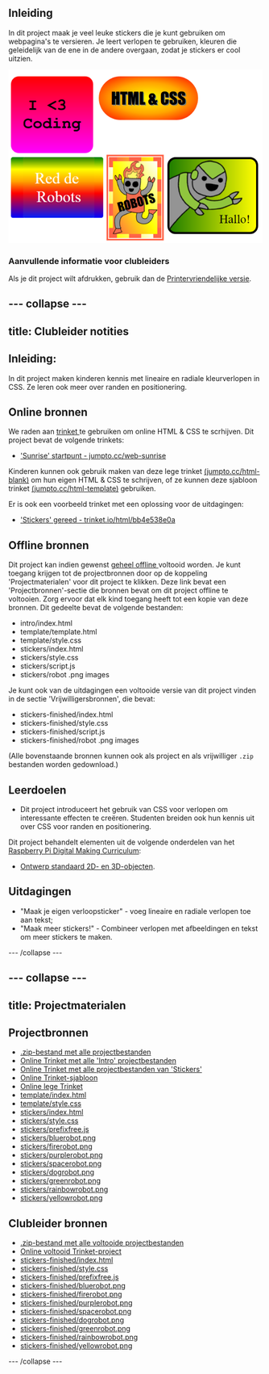 ## Inleiding

In dit project maak je veel leuke stickers die je kunt gebruiken om webpagina's te versieren. Je leert verlopen te gebruiken, kleuren die geleidelijk van de ene in de andere overgaan, zodat je stickers er cool uitzien.

![screenshot](images/stickers-finished.png)

### Aanvullende informatie voor clubleiders

Als je dit project wilt afdrukken, gebruik dan de [Printervriendelijke versie](https://projects.raspberrypi.org/en/projects/stickers/print).

## \--- collapse \---

## title: Clubleider notities

## Inleiding:

In dit project maken kinderen kennis met lineaire en radiale kleurverlopen in CSS. Ze leren ook meer over randen en positionering.

## Online bronnen

We raden aan [ trinket ](https://trinket.io/) te gebruiken om online HTML & CSS te scrhijven. Dit project bevat de volgende trinkets:

* ['Sunrise' startpunt - jumpto.cc/web-sunrise](http://jumpto.cc/web-sunrise)

Kinderen kunnen ook gebruik maken van deze lege trinket [(jumpto.cc/html-blank)](http://jumpto.cc/html-blank) om hun eigen HTML & CSS te schrijven, of ze kunnen deze sjabloon trinket [(jumpto.cc/html-template)](http://jumpto.cc/html-template) gebruiken.

Er is ook een voorbeeld trinket met een oplossing voor de uitdagingen:

* ['Stickers' gereed - trinket.io/html/bb4e538e0a](https://trinket.io/html/bb4e538e0a)

## Offline bronnen

Dit project kan indien gewenst [geheel offline ](https://www.codeclubprojects.org/en-GB/resources/webdev-working-offline/) voltooid worden. Je kunt toegang krijgen tot de projectbronnen door op de koppeling 'Projectmaterialen' voor dit project te klikken. Deze link bevat een 'Projectbronnen'-sectie die bronnen bevat om dit project offline te voltooien. Zorg ervoor dat elk kind toegang heeft tot een kopie van deze bronnen. Dit gedeelte bevat de volgende bestanden:

* intro/index.html
* template/template.html
* template/style.css
* stickers/index.html
* stickers/style.css
* stickers/script.js
* stickers/robot .png images

Je kunt ook van de uitdagingen een voltooide versie van dit project vinden in de sectie 'Vrijwilligersbronnen', die bevat:

* stickers-finished/index.html
* stickers-finished/style.css
* stickers-finished/script.js
* stickers-finished/robot .png images

(Alle bovenstaande bronnen kunnen ook als project en als vrijwilliger `.zip` bestanden worden gedownload.)

## Leerdoelen

* Dit project introduceert het gebruik van CSS voor verlopen om interessante effecten te creëren. Studenten breiden ook hun kennis uit over CSS voor randen en positionering. 

Dit project behandelt elementen uit de volgende onderdelen van het [Raspberry Pi Digital Making Curriculum](http://rpf.io/curriculum):

* [Ontwerp standaard 2D- en 3D-objecten](https://www.raspberrypi.org/curriculum/design/creator).

## Uitdagingen

* "Maak je eigen verloopsticker" - voeg lineaire en radiale verlopen toe aan tekst;
* "Maak meer stickers!" - Combineer verlopen met afbeeldingen en tekst om meer stickers te maken.

\--- /collapse \---

## \--- collapse \---

## title: Projectmaterialen

## Projectbronnen

* [.zip-bestand met alle projectbestanden](resources/stickers-project-resources.zip)
* [Online Trinket met alle 'Intro' projectbestanden](http://jumpto.cc/web-intro)
* [Online Trinket met alle projectbestanden van 'Stickers'](http://jumpto.cc/web-stickers)
* [Online Trinket-sjabloon](http://jumpto.cc/trinket-template)
* [Online lege Trinket](http://jumpto.cc/trinket-blank)
* [template/index.html](resources/template-index.html)
* [template/style.css](resources/template-style.css)
* [stickers/index.html](resources/stickers-index.html)
* [stickers/style.css](resources/stickers-style.css)
* [stickers/prefixfree.js](resources/stickers-prefixfree.js)
* [stickers/bluerobot.png](resources/stickers-bluerobot.png)
* [stickers/firerobot.png](resources/stickers-firerobot.png)
* [stickers/purplerobot.png](resources/stickers-purplerobot.png)
* [stickers/spacerobot.png](resources/stickers-spacerobot.png)
* [stickers/dogrobot.png](resources/stickers-dogrobot.png)
* [stickers/greenrobot.png](resources/stickers-greenrobot.png)
* [stickers/rainbowrobot.png](resources/stickers-rainbowrobot.png)
* [stickers/yellowrobot.png](resources/stickers-yellowrobot.png)

## Clubleider bronnen

* [.zip-bestand met alle voltooide projectbestanden](resources/stickers-volunteer-resources.zip)
* [Online voltooid Trinket-project](https://trinket.io/html/bb4e538e0a)
* [stickers-finished/index.html](resources/stickers-finished-index.html)
* [stickers-finished/style.css](resources/stickers-finished-style.css)
* [stickers-finished/prefixfree.js](resources/stickers-finished-prefixfree.js)
* [stickers-finished/bluerobot.png](resources/stickers-finished-bluerobot.png)
* [stickers-finished/firerobot.png](resources/stickers-finished-firerobot.png)
* [stickers-finished/purplerobot.png](resources/stickers-finished-purplerobot.png)
* [stickers-finished/spacerobot.png](resources/stickers-finished-spacerobot.png)
* [stickers-finished/dogrobot.png](resources/stickers-finished-dogrobot.png)
* [stickers-finished/greenrobot.png](resources/stickers-finished-greenrobot.png)
* [stickers-finished/rainbowrobot.png](resources/stickers-finished-rainbowrobot.png)
* [stickers-finished/yellowrobot.png](resources/stickers-finished-yellowrobot.png)

\--- /collapse \---